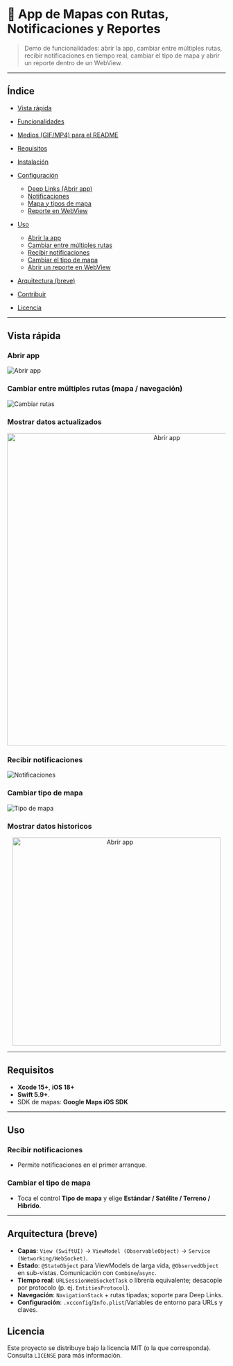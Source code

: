 # 📱 App de Mapas con Rutas, Notificaciones y Reportes

> Demo de funcionalidades: abrir la app, cambiar entre múltiples rutas, recibir notificaciones en tiempo real, cambiar el tipo de mapa y abrir un reporte dentro de un WebView.

---

## Índice

* [Vista rápida](#vista-rápida)
* [Funcionalidades](#funcionalidades)
* [Medios (GIF/MP4) para el README](#medios-gifmp4-para-el-readme)
* [Requisitos](#requisitos)
* [Instalación](#instalación)
* [Configuración](#configuración)

  * [Deep Links (Abrir app)](#deep-links-abrir-app)
  * [Notificaciones](#notificaciones)
  * [Mapa y tipos de mapa](#mapa-y-tipos-de-mapa)
  * [Reporte en WebView](#reporte-en-webview)
* [Uso](#uso)

  * [Abrir la app](#abrir-la-app)
  * [Cambiar entre múltiples rutas](#cambiar-entre-múltiples-rutas)
  * [Recibir notificaciones](#recibir-notificaciones)
  * [Cambiar el tipo de mapa](#cambiar-el-tipo-de-mapa)
  * [Abrir un reporte en WebView](#abrir-un-reporte-en-webview)
* [Arquitectura (breve)](#arquitectura-breve)
* [Contribuir](#contribuir)
* [Licencia](#licencia)

---

## Vista rápida

### Abrir app

![Abrir app](docs/abrir-app.gif)


### Cambiar entre múltiples rutas (mapa / navegación)

![Cambiar rutas](docs/cambiar-rutas.gif)

### Mostrar datos actualizados


<p align="center">
  <img src="./docs/data.png" width="720" alt="Abrir app">
</p>


### Recibir notificaciones


![Notificaciones](docs/notificaciones.gif)


### Cambiar tipo de mapa


![Tipo de mapa](docs/tipo-mapa.gif)


### Mostrar datos historicos

<p align="center">
  <img src="./docs/webview.gif" width="480" alt="Abrir app">
</p>

---


## Requisitos

* **Xcode 15+**, **iOS 18+**
* **Swift 5.9+**.
* SDK de mapas: **Google Maps iOS SDK** 

---

## Uso

### Recibir notificaciones

* Permite notificaciones en el primer arranque.

### Cambiar el tipo de mapa

* Toca el control **Tipo de mapa** y elige **Estándar / Satélite / Terreno / Híbrido**.

---

## Arquitectura (breve)

* **Capas**: `View (SwiftUI)` → `ViewModel (ObservableObject)` → `Service (Networking/WebSocket)`.
* **Estado**: `@StateObject` para ViewModels de larga vida, `@ObservedObject` en sub-vistas. Comunicación con `Combine`/`async`.
* **Tiempo real**: `URLSessionWebSocketTask` o librería equivalente; desacople por protocolo (p. ej. `EntitiesProtocol`).
* **Navegación**: `NavigationStack` + rutas tipadas; soporte para Deep Links.
* **Configuración**: `.xcconfig`/`Info.plist`/Variables de entorno para URLs y claves.


## Licencia

Este proyecto se distribuye bajo la licencia MIT (o la que corresponda). Consulta `LICENSE` para más información.
